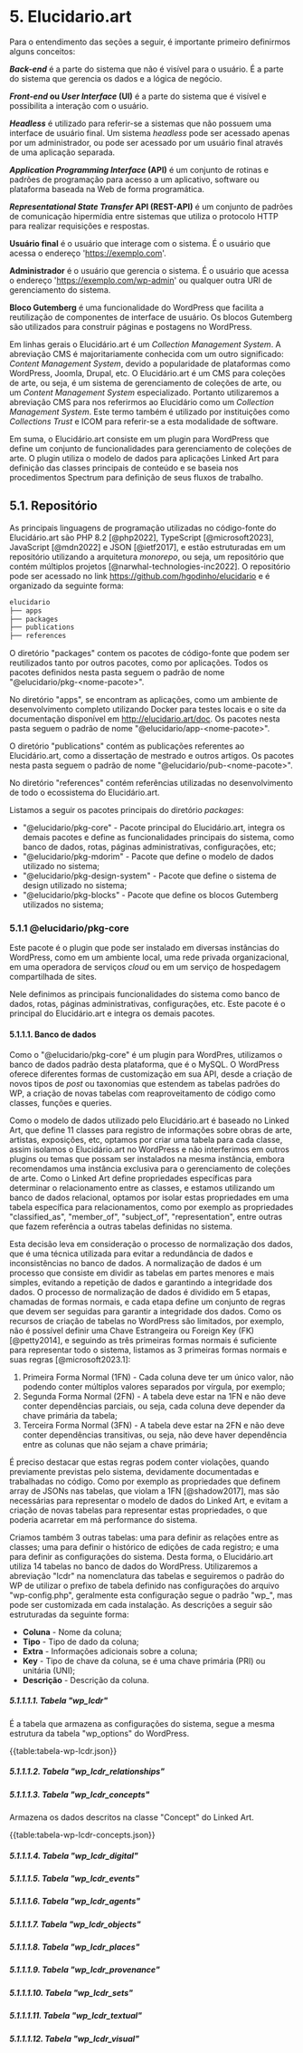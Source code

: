 # 5. Elucidario.art

Para o entendimento das seções a seguir, é importante primeiro definirmos alguns conceitos:

**_Back-end_** é a parte do sistema que não é visível para o usuário. É a parte do sistema que gerencia os dados e a lógica de negócio.

**_Front-end_ ou _User Interface_ (UI)** é a parte do sistema que é visível e possibilita a interação com o usuário.

**_Headless_** é utilizado para referir-se a sistemas que não possuem uma interface de usuário final. Um sistema _headless_ pode ser acessado apenas por um administrador, ou pode ser acessado por um usuário final através de uma aplicação separada.

**_Application Programming Interface_ (API)** é um conjunto de rotinas e padrões de programação para acesso a um aplicativo, software ou plataforma baseada na Web de forma programática.

**_Representational State Transfer_ API (REST-API)** é um conjunto de padrões de comunicação hipermídia entre sistemas que utiliza o protocolo HTTP para realizar requisições e respostas.

**Usuário final** é o usuário que interage com o sistema. É o usuário que acessa o endereço '<https://exemplo.com>'.

**Administrador** é o usuário que gerencia o sistema. É o usuário que acessa o endereço '<https://exemplo.com/wp-admin>' ou qualquer outra URI de gerenciamento do sistema.

**Bloco Gutemberg** é uma funcionalidade do WordPress que facilita a reutilização de componentes de interface de usuário. Os blocos Gutemberg são utilizados para construir páginas e postagens no WordPress.

Em linhas gerais o Elucidário.art é um _Collection Management System_. A abreviação CMS é majoritariamente conhecida com um outro significado: _Content Management System_, devido a popularidade de plataformas como WordPress, Joomla, Drupal, etc. O Elucidário.art é um CMS para coleções de arte, ou seja, é um sistema de gerenciamento de coleções de arte, ou um _Content Management System_ especializado. Portanto utilizaremos a abreviação CMS para nos referirmos ao Elucidário como um _Collection Management System_. Este termo também é utilizado por instituições como _Collections Trust_ e ICOM para referir-se a esta modalidade de software.

Em suma, o Elucidário.art consiste em um plugin para WordPress que define um conjunto de funcionalidades para gerenciamento de coleções de arte. O plugin utiliza o modelo de dados para aplicações Linked Art para definição das classes principais de conteúdo e se baseia nos procedimentos Spectrum para definição de seus fluxos de trabalho.

## 5.1. Repositório

As principais linguagens de programação utilizadas no código-fonte do Elucidário.art são PHP 8.2 [@php2022], TypeScript [@microsoft2023], JavaScript [@mdn2022] e JSON [@ietf2017], e estão estruturadas em um repositório utilizando a arquitetura _monorepo_, ou seja, um repositório que contém múltiplos projetos [@narwhal-technologies-inc2022]. O repositório pode ser acessado no link <https://github.com/hgodinho/elucidario> e é organizado da seguinte forma:

```bash
elucidario
├── apps
├── packages
├── publications
├── references
```

O diretório "packages" contem os pacotes de código-fonte que podem ser reutilizados tanto por outros pacotes, como por aplicações. Todos os pacotes definidos nesta pasta seguem o padrão de nome "@elucidario/pkg-\<nome-pacote\>".

No diretório "apps", se encontram as aplicações, como um ambiente de desenvolvimento completo utilizando Docker para testes locais e o site da documentação disponível em <http://elucidario.art/doc>. Os pacotes nesta pasta seguem o padrão de nome "@elucidario/app-\<nome-pacote\>".

O diretório "publications" contém as publicações referentes ao Elucidário.art, como a dissertação de mestrado e outros artigos. Os pacotes nesta pasta seguem o padrão de nome "@elucidario/pub-\<nome-pacote\>".

No diretório "references" contém referências utilizadas no desenvolvimento de todo o ecossistema do Elucidário.art.

Listamos a seguir os pacotes principais do diretório _packages_:

-   "@elucidario/pkg-core" - Pacote principal do Elucidário.art, integra os demais pacotes e define as funcionalidades principais do sistema, como banco de dados, rotas, páginas administrativas, configurações, etc;
-   "@elucidario/pkg-mdorim" - Pacote que define o modelo de dados utilizado no sistema;
-   "@elucidario/pkg-design-system" - Pacote que define o sistema de design utilizado no sistema;
-   "@elucidario/pkg-blocks" - Pacote que define os blocos Gutemberg utilizados no sistema;

### 5.1.1 @elucidario/pkg-core

Este pacote é o plugin que pode ser instalado em diversas instâncias do WordPress, como em um ambiente local, uma rede privada organizacional, em uma operadora de serviços _cloud_ ou em um serviço de hospedagem compartilhada de sites.

Nele definimos as principais funcionalidades do sistema como banco de dados, rotas, páginas administrativas, configurações, etc. Este pacote é o principal do Elucidário.art e integra os demais pacotes.

#### 5.1.1.1. Banco de dados

Como o "@elucidario/pkg-core" é um plugin para WordPres, utilizamos o banco de dados padrão desta plataforma, que é o MySQL. O WordPress oferece diferentes formas de customização em sua API, desde a criação de novos tipos de _post_ ou taxonomias que estendem as tabelas padrões do WP, a criação de novas tabelas com reaproveitamento de código como classes, funções e queries.

Como o modelo de dados utilizado pelo Elucidário.art é baseado no Linked Art, que define 11 classes para registro de informações sobre obras de arte, artistas, exposições, etc, optamos por criar uma tabela para cada classe, assim isolamos o Elucidário.art no WordPress e não interferimos em outros plugins ou temas que possam ser instalados na mesma instância, embora recomendamos uma instância exclusiva para o gerenciamento de coleções de arte. Como o Linked Art define propriedades específicas para determinar o relacionamento entre as classes, e estamos utilizando um banco de dados relacional, optamos por isolar estas propriedades em uma tabela específica para relacionamentos, como por exemplo as propriedades "classified_as", "member_of", "subject_of", "representation", entre outras que fazem referência a outras tabelas definidas no sistema.

Esta decisão leva em consideração o processo de normalização dos dados, que é uma técnica utilizada para evitar a redundância de dados e inconsistências no banco de dados. A normalização de dados é um processo que consiste em dividir as tabelas em partes menores e mais simples, evitando a repetição de dados e garantindo a integridade dos dados. O processo de normalização de dados é dividido em 5 etapas, chamadas de formas normais, e cada etapa define um conjunto de regras que devem ser seguidas para garantir a integridade dos dados. Como os recursos de criação de tabelas no WordPress são limitados, por exemplo, não é possível definir uma Chave Estrangeira ou Foreign Key (FK) [@petty2014], e seguindo as três primeiras formas normais é suficiente para representar todo o sistema, listamos as 3 primeiras formas normais e suas regras [@microsoft2023.1]:

1. Primeira Forma Normal (1FN) - Cada coluna deve ter um único valor, não podendo conter múltiplos valores separados por vírgula, por exemplo;
2. Segunda Forma Normal (2FN) - A tabela deve estar na 1FN e não deve conter dependências parciais, ou seja, cada coluna deve depender da chave primária da tabela;
3. Terceira Forma Normal (3FN) - A tabela deve estar na 2FN e não deve conter dependências transitivas, ou seja, não deve haver dependência entre as colunas que não sejam a chave primária;

É preciso destacar que estas regras podem conter violações, quando previamente previstas pelo sistema, devidamente documentadas e trabalhadas no código. Como por exemplo as propriedades que definem array de JSONs nas tabelas, que violam a 1FN [@shadow2017], mas são necessárias para representar o modelo de dados do Linked Art, e evitam a criação de novas tabelas para representar estas propriedades, o que poderia acarretar em má performance do sistema.

Criamos também 3 outras tabelas: uma para definir as relações entre as classes; uma para definir o histórico de edições de cada registro; e uma para definir as configurações do sistema. Desta forma, o Elucidário.art utiliza 14 tabelas no banco de dados do WordPress. Utilizaremos a abreviação "lcdr" na nomenclatura das tabelas e seguiremos o padrão do WP de utilizar o prefixo de tabela definido nas configurações do arquivo "wp-config.php", geralmente esta configuração segue o padrão "wp\_", mas pode ser customizada em cada instalação. As descrições a seguir são estruturadas da seguinte forma:

-   **Coluna** - Nome da coluna;
-   **Tipo** - Tipo de dado da coluna;
-   **Extra** - Informações adicionais sobre a coluna;
-   **Key** - Tipo de chave da coluna, se é uma chave primária (PRI) ou unitária (UNI);
-   **Descrição** - Descrição da coluna.

##### 5.1.1.1.1. Tabela "wp_lcdr"

É a tabela que armazena as configurações do sistema, segue a mesma estrutura da tabela "wp_options" do WordPress.

{{table:tabela-wp-lcdr.json}}

##### 5.1.1.1.2. Tabela "wp_lcdr_relationships"

##### 5.1.1.1.3. Tabela "wp_lcdr_concepts"

Armazena os dados descritos na classe "Concept" do Linked Art.

{{table:tabela-wp-lcdr-concepts.json}}

##### 5.1.1.1.4. Tabela "wp_lcdr_digital"

##### 5.1.1.1.5. Tabela "wp_lcdr_events"

##### 5.1.1.1.6. Tabela "wp_lcdr_agents"

##### 5.1.1.1.7. Tabela "wp_lcdr_objects"

##### 5.1.1.1.8. Tabela "wp_lcdr_places"

##### 5.1.1.1.9. Tabela "wp_lcdr_provenance"

##### 5.1.1.1.10. Tabela "wp_lcdr_sets"

##### 5.1.1.1.11. Tabela "wp_lcdr_textual"

##### 5.1.1.1.12. Tabela "wp_lcdr_visual"
